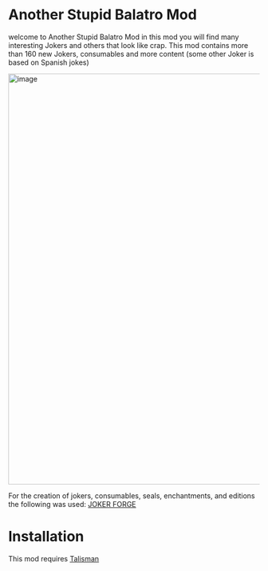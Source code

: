 # Another Stupid Balatro Mod
welcome to Another Stupid Balatro Mod in this mod you will find many interesting Jokers and others that look like crap. This mod contains more than 160 new Jokers, consumables and more content
(some other Joker is based on Spanish jokes)

<img width="896" height="822" alt="image" src="https://github.com/user-attachments/assets/027d6e56-b6d4-4d00-9594-170718841f5a" />


For the creation of jokers, consumables, seals, enchantments, and editions the following was used: [JOKER FORGE](https://jokerforge.jaydchw.com/overview)

# Installation
This mod requires [Talisman](https://github.com/SpectralPack/Talisman)
